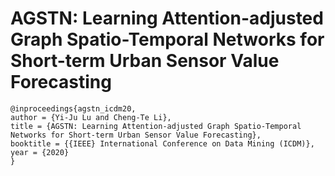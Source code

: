 # AGSTN: Learning Attention-adjusted Graph Spatio-Temporal Networks for Short-term Urban Sensor Value Forecasting

```
@inproceedings{agstn_icdm20,
author = {Yi-Ju Lu and Cheng-Te Li},
title = {AGSTN: Learning Attention-adjusted Graph Spatio-Temporal Networks for Short-term Urban Sensor Value Forecasting},
booktitle = {{IEEE} International Conference on Data Mining (ICDM)},
year = {2020}
}
```